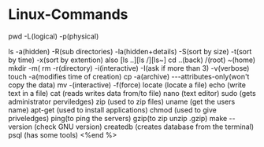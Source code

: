 # Linux-Commands

pwd -L(logical) -p(physical)

ls -a(hidden) -R(sub directories) -la(hidden+details) -S(sort by size) -t(sort by time) -x(sort by extention)  also [ls ..][ls /][ls~]
cd ..(back)  /(root)  ~(home)
mkdir -m(
rm -r(directory) -i(interactive) -I(ask if more than 3) -v(verbose)
touch -a(modifies time of creation)
cp -a(archive) ---attributes-only(won't copy the data)
mv -(interactive) -f(force)
locate (locate a file)
echo (write text in a file)
cat  (reads writes data from/to file)
nano (text editor)
sudo (gets administrator perviledges)
zip (used to zip files)
uname (get the users name)
apt-get (used to install applications)
chmod (used to give priveledges)
ping(to ping the servers)
gzip(to zip unzip .gzip)
make --version (check GNU version)
createdb (creates database from the terminal)
psql (has some tools)
<%end %>

